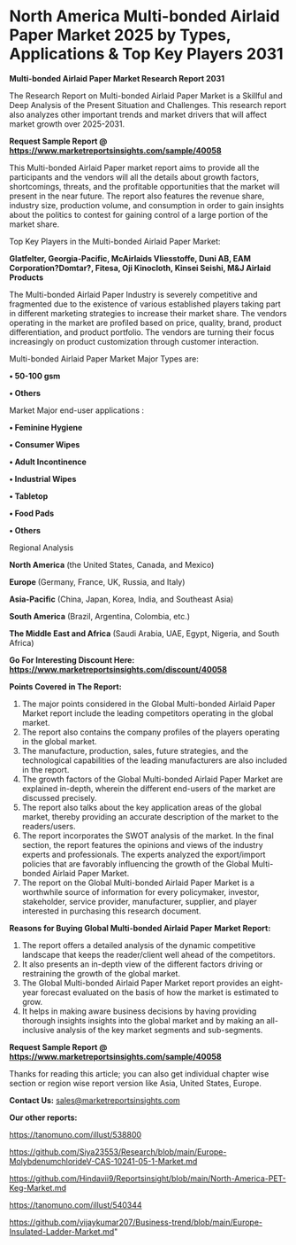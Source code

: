 # North America Multi-bonded Airlaid Paper Market 2025 by Types, Applications & Top Key Players 2031

<strong>Multi-bonded Airlaid Paper Market Research Report 2031</strong>

The Research Report on Multi-bonded Airlaid Paper Market is a Skillful and Deep Analysis of the Present Situation and Challenges. This research report also analyzes other important trends and market drivers that will affect market growth over 2025-2031.

<strong>Request Sample Report @ <a href=https://www.marketreportsinsights.com/sample/40058>https://www.marketreportsinsights.com/sample/40058</a></strong>

This Multi-bonded Airlaid Paper market report aims to provide all the participants and the vendors will all the details about growth factors, shortcomings, threats, and the profitable opportunities that the market will present in the near future. The report also features the revenue share, industry size, production volume, and consumption in order to gain insights about the politics to contest for gaining control of a large portion of the market share.

Top Key Players in the Multi-bonded Airlaid Paper Market:

<strong>Glatfelter, Georgia-Pacific, McAirlaids Vliesstoffe, Duni AB, EAM Corporation?Domtar?, Fitesa, Oji Kinocloth, Kinsei Seishi, M&J Airlaid Products</strong>

The Multi-bonded Airlaid Paper Industry is severely competitive and fragmented due to the existence of various established players taking part in different marketing strategies to increase their market share. The vendors operating in the market are profiled based on price, quality, brand, product differentiation, and product portfolio. The vendors are turning their focus increasingly on product customization through customer interaction.

Multi-bonded Airlaid Paper Market Major Types are:

<strong>•  50-100 gsm

•  Others</strong>

Market Major end-user applications :

<strong>•  Feminine Hygiene

•  Consumer Wipes

•  Adult Incontinence

•  Industrial Wipes

•  Tabletop

•  Food Pads

•  Others</strong>

Regional Analysis

</u><strong><b>North America</b></strong> (the United States, Canada, and Mexico)

<strong><b>Europe </b></strong>(Germany, France, UK, Russia, and Italy)

<strong><b>Asia-Pacific</b></strong> (China, Japan, Korea, India, and Southeast Asia)

<strong><b>South America</b></strong> (Brazil, Argentina, Colombia, etc.)

<strong><b>The Middle East and Africa</b></strong> (Saudi Arabia, UAE, Egypt, Nigeria, and South Africa)

<strong>Go For Interesting Discount Here: <a href=https://www.marketreportsinsights.com/discount/40058>https://www.marketreportsinsights.com/discount/40058</a></strong>

<strong>Points Covered in The Report:</strong>
<ol>
  <li>The major points considered in the Global Multi-bonded Airlaid Paper Market report include the leading competitors operating in the global market.</li>
  <li>The report also contains the company profiles of the players operating in the global market.</li>
  <li>The manufacture, production, sales, future strategies, and the technological capabilities of the leading manufacturers are also included in the report.</li>
  <li>The growth factors of the Global Multi-bonded Airlaid Paper Market are explained in-depth, wherein the different end-users of the market are discussed precisely.</li>
  <li>The report also talks about the key application areas of the global market, thereby providing an accurate description of the market to the readers/users.</li>
  <li>The report incorporates the SWOT analysis of the market. In the final section, the report features the opinions and views of the industry experts and professionals. The experts analyzed the export/import policies that are favorably influencing the growth of the Global Multi-bonded Airlaid Paper Market.</li>
  <li>The report on the Global Multi-bonded Airlaid Paper Market is a worthwhile source of information for every policymaker, investor, stakeholder, service provider, manufacturer, supplier, and player interested in purchasing this research document.</li>
</ol>
<strong>Reasons for Buying Global Multi-bonded Airlaid Paper Market Report:</strong>

<ol>
  <li>The report offers a detailed analysis of the dynamic competitive landscape that keeps the reader/client well ahead of the competitors.</li>
  <li>It also presents an in-depth view of the different factors driving or restraining the growth of the global market.</li>
  <li>The Global Multi-bonded Airlaid Paper Market report provides an eight-year forecast evaluated on the basis of how the market is estimated to grow.</li>
  <li>It helps in making aware business decisions by having providing thorough insights insights into the global market and by making an all-inclusive analysis of the key market segments and sub-segments.</li>
</ol>
<strong>Request Sample Report @ <a href=https://www.marketreportsinsights.com/sample/40058>https://www.marketreportsinsights.com/sample/40058</a></strong>


Thanks for reading this article; you can also get individual chapter wise section or region wise report version like Asia, United States, Europe.

<strong>Contact Us:</strong>
sales@marketreportsinsights.com

<strong>Our other reports:</strong>

<a href=https://tanomuno.com/illust/538800>https://tanomuno.com/illust/538800</a>

<a href=https://github.com/Siya23553/Research/blob/main/Europe-MolybdenumchlorideV-CAS-10241-05-1-Market.md>https://github.com/Siya23553/Research/blob/main/Europe-MolybdenumchlorideV-CAS-10241-05-1-Market.md</a>

<a href=https://github.com/Hindavii9/Reportsinsight/blob/main/North-America-PET-Keg-Market.md>https://github.com/Hindavii9/Reportsinsight/blob/main/North-America-PET-Keg-Market.md</a>

<a href=https://tanomuno.com/illust/540344>https://tanomuno.com/illust/540344</a>

<a href=https://github.com/vijaykumar207/Business-trend/blob/main/Europe-Insulated-Ladder-Market.md>https://github.com/vijaykumar207/Business-trend/blob/main/Europe-Insulated-Ladder-Market.md</a>"
